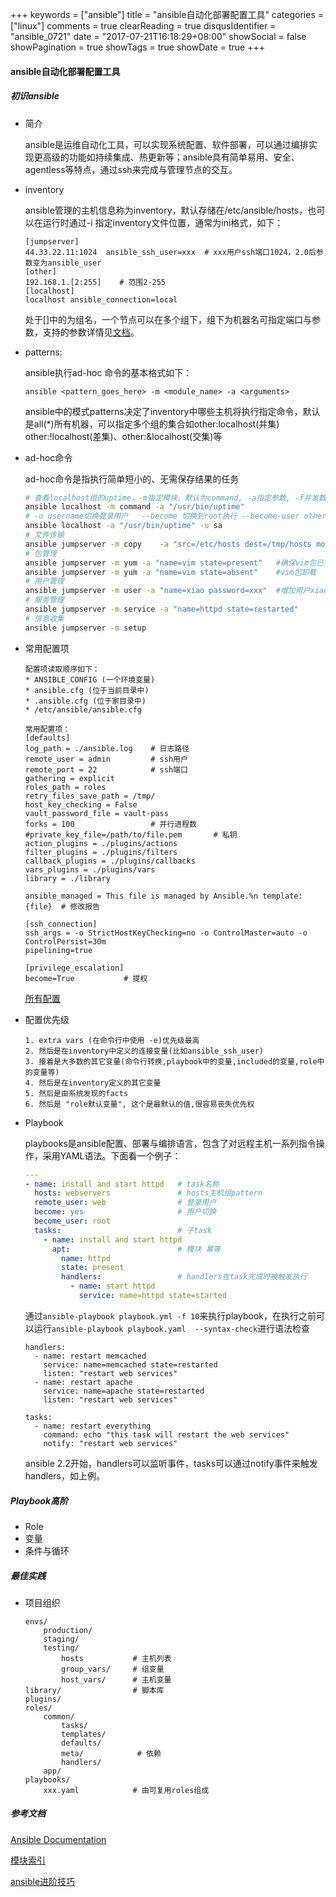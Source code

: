 +++
keywords = ["ansible"]
title = "ansible自动化部署配置工具"
categories = ["linux"]
comments = true
clearReading = true
disqusIdentifier = "ansible_0721"
date = "2017-07-21T16:18:29+08:00"
showSocial = false
showPagination = true
showTags = true
showDate = true
+++

#### ansible自动化部署配置工具

##### 初识ansible

- 简介

  ansible是运维自动化工具，可以实现系统配置、软件部署，可以通过编排实现更高级的功能如持续集成、热更新等；ansible具有简单易用、安全、agentless等特点，通过ssh来完成与管理节点的交互。

- inventory

  ansible管理的主机信息称为inventory，默认存储在/etc/ansible/hosts，也可以在运行时通过-i <path>指定inventory文件位置，通常为ini格式，如下：

  ```
  [jumpserver]
  44.33.22.11:1024	ansible_ssh_user=xxx  # xxx用户ssh端口1024，2.0后参数变为ansible_user
  [other]
  192.168.1.[2:255]    # 范围2-255
  [localhost]
  localhost	ansible_connection=local
  ```

  处于[]中的为组名，一个节点可以在多个组下，组下为机器名可指定端口与参数，支持的参数详情见[文档](http://docs.ansible.com/ansible/intro_inventory.html)。

- patterns:

  ansible执行ad-hoc 命令的基本格式如下：

  ```
  ansible <pattern_goes_here> -m <module_name> -a <arguments>
  ```

  ansible中的模式patterns决定了inventory中哪些主机将执行指定命令，默认是all(*)所有机器，可以指定多个组的集合如other:localhost(并集) other:!localhost(差集)、other:&localhost(交集)等

- ad-hoc命令

  ad-hoc命令是指执行简单短小的、无需保存结果的任务

  ```bash
  # 查看localhost组的uptime，-m指定模块，默认为command, -a指定参数, -f并发数	
  ansible localhost -m command -a "/usr/bin/uptime"
  # -u username切换登录用户   --become 切换到root执行 --become-user otheruser 切换到其他用户执行
  ansible localhost -a "/usr/bin/uptime" -u sa
  # 文件传输
  ansible jumpserver -m copy 	-a "src=/etc/hosts dest=/tmp/hosts mode=600"
  # 包管理
  ansible jumpserver -m yum -a "name=vim state=present"   #确保vim包已安装
  ansible jumpserver -m yum -a "name=vim state=absent"    #vim包卸载
  # 用户管理
  ansible jumpserver -m user -a "name=xiao password=xxx"  #增加用户xiao	
  # 服务管理
  ansible jumpserver -m service -a "name=httpd state=restarted"  
  # 信息收集
  ansible jumpserver -m setup
  ```
- 常用配置项

  ```
  配置项读取顺序如下：
  * ANSIBLE_CONFIG (一个环境变量)
  * ansible.cfg (位于当前目录中)
  * .ansible.cfg (位于家目录中)
  * /etc/ansible/ansible.cfg

  常用配置项：
  [defaults]
  log_path = ./ansible.log    # 日志路径
  remote_user = admin         # ssh用户
  remote_port = 22            # ssh端口
  gathering = explicit
  roles_path = roles
  retry_files_save_path = /tmp/
  host_key_checking = False
  vault_password_file = vault-pass
  forks = 100                 # 并行进程数
  #private_key_file=/path/to/file.pem       # 私钥
  action_plugins = ./plugins/actions
  filter_plugins = ./plugins/filters
  callback_plugins = ./plugins/callbacks
  vars_plugins = ./plugins/vars
  library = ./library

  ansible_managed = This file is managed by Ansible.%n template: {file}  # 修改报告

  [ssh_connection]
  ssh_args = -o StrictHostKeyChecking=no -o ControlMaster=auto -o ControlPersist=30m
  pipelining=true

  [privilege_escalation]
  become=True           # 提权
  ```
  [所有配置](http://docs.ansible.com/ansible/latest/intro_configuration.html)

- 配置优先级

  ```
  1. extra vars (在命令行中使用 -e)优先级最高
  2. 然后是在inventory中定义的连接变量(比如ansible_ssh_user)
  3. 接着是大多数的其它变量(命令行转换,playbook中的变量,included的变量,role中的变量等)
  4. 然后是在inventory定义的其它变量
  5. 然后是由系统发现的facts
  6. 然后是 "role默认变量", 这个是最默认的值,很容易丧失优先权
  ```

- Playbook

  playbooks是ansible配置、部署与编排语言，包含了对远程主机一系列指令操作，采用YAML语法。下面看一个例子：

  ```yaml
  ---
  - name: install and start httpd   # task名称
    hosts: webservers               # hosts主机组pattern
    remote_user: web                # 登录用户
    become: yes                     # 用户切换
    become_user: root
    tasks:                          # 子task
      - name: install and start httpd
        apt:                        # 模块 幂等
          name: httpd
          state: present
          handlers:                 # handlers在task完成时被触发执行
            - name: start httpd
              service: name=httpd state=started
  ```

  通过`ansible-playbook playbook.yml -f 10`来执行playbook，在执行之前可以运行`ansible-playbook playbook.yaml  --syntax-check`进行语法检查


  ```
  handlers:
    - name: restart memcached
      service: name=memcached state=restarted
      listen: "restart web services"
    - name: restart apache
      service: name=apache state=restarted
      listen: "restart web services"

  tasks:
    - name: restart everything
      command: echo "this task will restart the web services"
      notify: "restart web services"
  ```
  ansible 2.2开始，handlers可以监听事件，tasks可以通过notify事件来触发handlers，如上例。
 
##### Playbook高阶

 - Role
 - 变量
 - 条件与循环

##### 最佳实践

 -  项目组织

    ```envs/
    envs/
    	production/
    	staging/
    	testing/
    		hosts           # 主机列表
    		group_vars/     # 组变量
    		host_vars/      # 主机变量
    library/                # 脚本库
    plugins/
    roles/
    	common/
    		tasks/
    		templates/
    		defaults/
    		meta/            # 依赖
    		handlers/        
    	app/
    playbooks/
        xxx.yaml            # 由可复用roles组成
    ```

##### 参考文档

[Ansible Documentation](http://docs.ansible.com/ansible)

[模块索引](http://docs.ansible.com/ansible/modules_by_category.html)

[ansible进阶技巧](https://www.ibm.com/developerworks/cn/linux/1608_lih_ansible/index.html)
